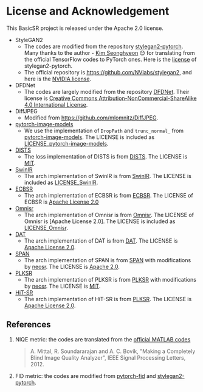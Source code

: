 # License and Acknowledgement

This BasicSR project is released under the Apache 2.0 license.

- StyleGAN2
  - The codes are modified from the repository [stylegan2-pytorch](https://github.com/rosinality/stylegan2-pytorch). Many thanks to the author - [Kim Seonghyeon](https://rosinality.github.io/)  :blush: for translating from the official TensorFlow codes to PyTorch ones. Here is the [license](LICENSE-stylegan2-pytorch) of stylegan2-pytorch.
  - The official repository is <https://github.com/NVlabs/stylegan2>, and here is the [NVIDIA license](./LICENSE-NVIDIA).
- DFDNet
  - The codes are largely modified from the repository [DFDNet](https://github.com/csxmli2016/DFDNet). Their license is [Creative Commons Attribution-NonCommercial-ShareAlike 4.0 International License](https://creativecommons.org/licenses/by-nc-sa/4.0/).
- DiffJPEG
  - Modified from <https://github.com/mlomnitz/DiffJPEG>.
- [pytorch-image-models](https://github.com/rwightman/pytorch-image-models/)
  - We use the implementation of `DropPath` and `trunc_normal_` from [pytorch-image-models](https://github.com/rwightman/pytorch-image-models/). The LICENSE is included as [LICENSE_pytorch-image-models](LICENSE/LICENSE_pytorch-image-models).
- [DISTS](https://github.com/dingkeyan93/DISTS)
  -  The loss implementation of DISTS is from [DISTS](https://github.com/dingkeyan93/DISTS). The LICENSE is [MIT](https://github.com/dingkeyan93/DISTS/blob/master/LICENSE).
- [SwinIR](https://github.com/JingyunLiang/SwinIR)
  - The arch implementation of SwinIR is from [SwinIR](https://github.com/JingyunLiang/SwinIR). The LICENSE is included as [LICENSE_SwinIR](LICENSE/LICENSE_SwinIR).
- [ECBSR](https://github.com/xindongzhang/ECBSR)
  - The arch implementation of ECBSR is from [ECBSR](https://github.com/xindongzhang/ECBSR). The LICENSE of ECBSR is [Apache License 2.0](https://github.com/xindongzhang/ECBSR/blob/main/LICENSE)
- [Omnisr](https://github.com/Francis0625/Omni-SR)
  - The arch implementation of Omnisr is from [Omnisr](https://github.com/Francis0625/Omni-SR). The LICENSE of Omnisr is [Apache License 2.0]. The LICENSE is included as [LICENSE_Omnisr](LICENSE/LICENSE_Omnisr).
- [DAT](https://github.com/zhengchen1999/dat)
  - The arch implementation of DAT is from [DAT](https://github.com/zhengchen1999/dat). The LICENSE is [Apache License 2.0](https://github.com/zhengchen1999/DAT/blob/main/LICENSE).
- [SPAN](https://github.com/hongyuanyu/SPAN)
  - The arch implementation of SPAN is from [SPAN](https://github.com/hongyuanyu/SPAN) with modifications by [neosr](https://github.com/muslll/neosr). The LICENSE is [Apache 2.0](https://github.com/hongyuanyu/SPAN/blob/main/LICENSE.txt).
- [PLKSR](https://github.com/dslisleedh/PLKSR)
  - The arch implementation of PLKSR is from [PLKSR](https://github.com/dslisleedh/PLKSR) with modifications by [neosr](https://github.com/muslll/neosr). The LICENSE is [MIT](https://github.com/dslisleedh/PLKSR/blob/main/LICENSE).
- [HiT-SR](https://github.com/XiangZ-0/HiT-SR)
  - The arch implementation of HiT-SR is from [PLKSR](https://github.com/XiangZ-0/HiT-SR). The LICENSE is [Apache License 2.0](https://github.com/XiangZ-0/HiT-SR/blob/main/LICENSE).


## References

1. NIQE metric: the codes are translated from the [official MATLAB codes](http://live.ece.utexas.edu/research/quality/niqe_release.zip)

    > A. Mittal, R. Soundararajan and A. C. Bovik, "Making a Completely Blind Image Quality Analyzer", IEEE Signal Processing Letters, 2012.

1. FID metric: the codes are modified from [pytorch-fid](https://github.com/mseitzer/pytorch-fid) and [stylegan2-pytorch](https://github.com/rosinality/stylegan2-pytorch).
